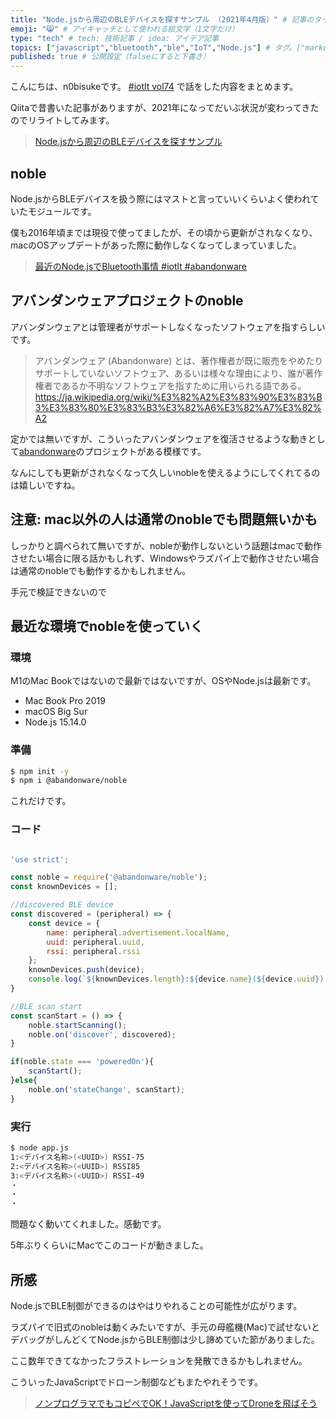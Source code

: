 ```yaml
---
title: "Node.jsから周辺のBLEデバイスを探すサンプル （2021年4月版）" # 記事のタイトル
emoji: "😸" # アイキャッチとして使われる絵文字（1文字だけ）
type: "tech" # tech: 技術記事 / idea: アイデア記事
topics: ["javascript","bluetooth","ble","IoT","Node.js"] # タグ。["markdown", "rust", "aws"]のように指定する
published: true # 公開設定（falseにすると下書き）
---
```


こんにちは、n0bisukeです。 [#iotlt vol74](https://iotlt.connpass.com/event/207823/) で話をした内容をまとめます。

Qiitaで昔書いた記事がありますが、2021年になってだいぶ状況が変わってきたのでリライトしてみます。

> [Node.jsから周辺のBLEデバイスを探すサンプル](https://qiita.com/n0bisuke/items/00503d2b18fc4f413c4e)

## noble

Node.jsからBLEデバイスを扱う際にはマストと言っていいくらいよく使われていたモジュールです。

僕も2016年頃までは現役で使ってましたが、その頃から更新がされなくなり、macのOSアップデートがあった際に動作しなくなってしまっていました。

> [最近のNode.jsでBluetooth事情 #iotlt #abandonware](https://speakerdeck.com/n0bisuke2/zui-jin-falsenode-dot-jsdebluetoothshi-qing-number-iotlt-number-abandonware)

## アバンダンウェアプロジェクトのnoble

アバンダンウェアとは管理者がサポートしなくなったソフトウェアを指すらしいです。

> アバンダンウェア (Abandonware) とは、著作権者が既に販売をやめたりサポートしていないソフトウェア、あるいは様々な理由により、誰が著作権者であるか不明なソフトウェアを指すために用いられる語である。
> https://ja.wikipedia.org/wiki/%E3%82%A2%E3%83%90%E3%83%B3%E3%83%80%E3%83%B3%E3%82%A6%E3%82%A7%E3%82%A2

定かでは無いですが、こういったアバンダンウェアを復活させるような動きとして[abandonware](https://github.com/abandonware/)のプロジェクトがある模様です。

なんにしても更新がされなくなって久しいnobleを使えるようにしてくれてるのは嬉しいですね。

## 注意: mac以外の人は通常のnobleでも問題無いかも

しっかりと調べられて無いですが、nobleが動作しないという話題はmacで動作させたい場合に限る話かもしれず、Windowsやラズパイ上で動作させたい場合は通常のnobleでも動作するかもしれません。

手元で検証できないので

## 最近な環境でnobleを使っていく

### 環境

M1のMac Bookではないので最新ではないですが、OSやNode.jsは最新です。

* Mac Book Pro 2019
* macOS Big Sur
* Node.js 15.14.0

### 準備

```bash
$ npm init -y
$ npm i @abandonware/noble
```

これだけです。

### コード

```javascript

'use strict';

const noble = require('@abandonware/noble');
const knownDevices = [];

//discovered BLE device
const discovered = (peripheral) => {
    const device = {
        name: peripheral.advertisement.localName,
        uuid: peripheral.uuid,
        rssi: peripheral.rssi
    };
    knownDevices.push(device);
    console.log(`${knownDevices.length}:${device.name}(${device.uuid}) RSSI${device.rssi}`);
}

//BLE scan start
const scanStart = () => {
    noble.startScanning();
    noble.on('discover', discovered);
}

if(noble.state === 'poweredOn'){
    scanStart();
}else{
    noble.on('stateChange', scanStart);
}
```

### 実行

```bash
$ node app.js
1:<デバイス名称>(<UUID>) RSSI-75
2:<デバイス名称>(<UUID>) RSSI85
3:<デバイス名称>(<UUID>) RSSI-49
・
・
・
```

問題なく動いてくれました。感動です。

5年ぶりくらいにMacでこのコードが動きました。

## 所感

Node.jsでBLE制御ができるのはやはりやれることの可能性が広がります。

ラズパイで旧式のnobleは動くみたいですが、手元の母艦機(Mac)で試せないとデバッグがしんどくてNode.jsからBLE制御は少し諦めていた節がありました。

ここ数年できてなかったフラストレーションを発散できるかもしれません。

こういったJavaScriptでドローン制御などもまたやれそうです。 

> [ノンプログラマでもコピペでOK！JavaScriptを使ってDroneを飛ばそう](https://liginc.co.jp/187633)
